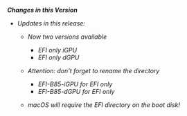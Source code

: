 _**Changes in this Version**_

- _Updates in this release:_    

  - _Now two versions available_
    - _EFI only iGPU_
    - _EFI only dGPU_

  - _Attention: don't forget to rename the directory_
    - _EFI-B85-iGPU for EFI only_
    - _EFI-B85-dGPU for EFI only_
  - _macOS will require the EFI directory on the boot disk!_
    